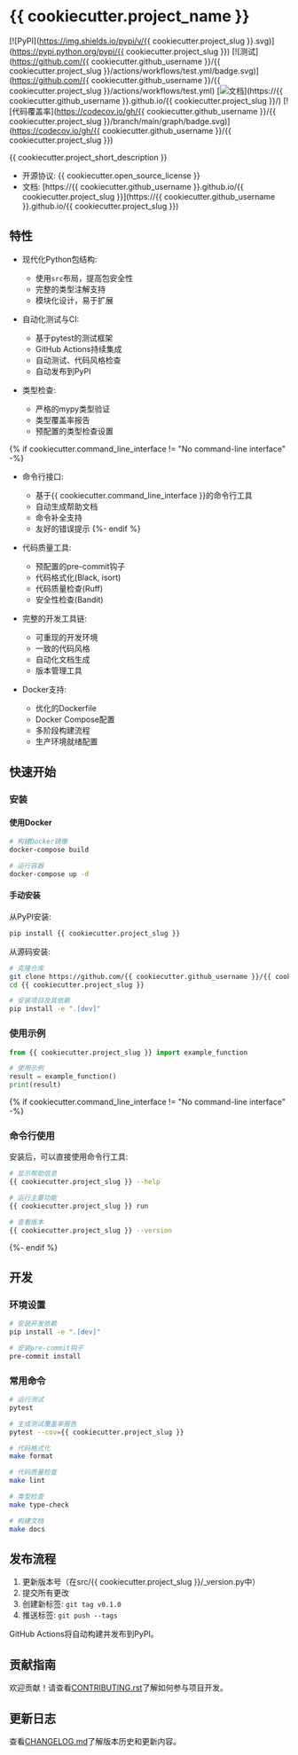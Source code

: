 # {{ cookiecutter.project_name }}

[![PyPI](https://img.shields.io/pypi/v/{{ cookiecutter.project_slug }}.svg)](https://pypi.python.org/pypi/{{ cookiecutter.project_slug }})
[![测试](https://github.com/{{ cookiecutter.github_username }}/{{ cookiecutter.project_slug }}/actions/workflows/test.yml/badge.svg)](https://github.com/{{ cookiecutter.github_username }}/{{ cookiecutter.project_slug }}/actions/workflows/test.yml)
[![文档](https://img.shields.io/badge/文档-GitHub_Pages-blue)](https://{{ cookiecutter.github_username }}.github.io/{{ cookiecutter.project_slug }}/)
[![代码覆盖率](https://codecov.io/gh/{{ cookiecutter.github_username }}/{{ cookiecutter.project_slug }}/branch/main/graph/badge.svg)](https://codecov.io/gh/{{ cookiecutter.github_username }}/{{ cookiecutter.project_slug }})

{{ cookiecutter.project_short_description }}

* 开源协议: {{ cookiecutter.open_source_license }}
* 文档: [https://{{ cookiecutter.github_username }}.github.io/{{ cookiecutter.project_slug }}](https://{{ cookiecutter.github_username }}.github.io/{{ cookiecutter.project_slug }})

## 特性

* 现代化Python包结构:
  * 使用`src`布局，提高包安全性
  * 完整的类型注解支持
  * 模块化设计，易于扩展

* 自动化测试与CI:
  * 基于pytest的测试框架
  * GitHub Actions持续集成
  * 自动测试、代码风格检查
  * 自动发布到PyPI

* 类型检查:
  * 严格的mypy类型验证
  * 类型覆盖率报告
  * 预配置的类型检查设置

{% if cookiecutter.command_line_interface != "No command-line interface" -%}
* 命令行接口:
  * 基于{{ cookiecutter.command_line_interface }}的命令行工具
  * 自动生成帮助文档
  * 命令补全支持
  * 友好的错误提示
{%- endif %}

* 代码质量工具:
  * 预配置的pre-commit钩子
  * 代码格式化(Black, isort)
  * 代码质量检查(Ruff)
  * 安全性检查(Bandit)

* 完整的开发工具链:
  * 可重现的开发环境
  * 一致的代码风格
  * 自动化文档生成
  * 版本管理工具

* Docker支持:
  * 优化的Dockerfile
  * Docker Compose配置
  * 多阶段构建流程
  * 生产环境就绪配置

## 快速开始

### 安装

#### 使用Docker

```bash
# 构建Docker镜像
docker-compose build

# 运行容器
docker-compose up -d
```

#### 手动安装

从PyPI安装:

```bash
pip install {{ cookiecutter.project_slug }}
```

从源码安装:

```bash
# 克隆仓库
git clone https://github.com/{{ cookiecutter.github_username }}/{{ cookiecutter.project_slug }}.git
cd {{ cookiecutter.project_slug }}

# 安装项目及其依赖
pip install -e ".[dev]"
```

### 使用示例

```python
from {{ cookiecutter.project_slug }} import example_function

# 使用示例
result = example_function()
print(result)
```

{% if cookiecutter.command_line_interface != "No command-line interface" -%}
### 命令行使用

安装后，可以直接使用命令行工具:

```bash
# 显示帮助信息
{{ cookiecutter.project_slug }} --help

# 运行主要功能
{{ cookiecutter.project_slug }} run

# 查看版本
{{ cookiecutter.project_slug }} --version
```
{%- endif %}

## 开发

### 环境设置

```bash
# 安装开发依赖
pip install -e ".[dev]"

# 安装pre-commit钩子
pre-commit install
```

### 常用命令

```bash
# 运行测试
pytest

# 生成测试覆盖率报告
pytest --cov={{ cookiecutter.project_slug }}

# 代码格式化
make format

# 代码质量检查
make lint

# 类型检查
make type-check

# 构建文档
make docs
```

## 发布流程

1. 更新版本号（在src/{{ cookiecutter.project_slug }}/_version.py中）
2. 提交所有更改
3. 创建新标签: `git tag v0.1.0`
4. 推送标签: `git push --tags`

GitHub Actions将自动构建并发布到PyPI。

## 贡献指南

欢迎贡献！请查看[CONTRIBUTING.rst](CONTRIBUTING.rst)了解如何参与项目开发。

## 更新日志

查看[CHANGELOG.md](CHANGELOG.md)了解版本历史和更新内容。
